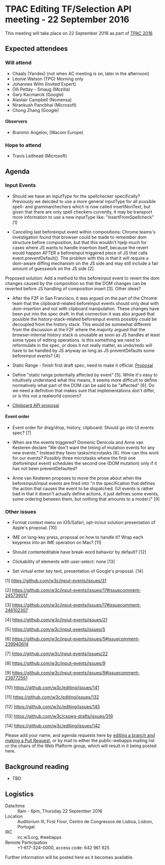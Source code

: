 # TPAC Editing TF/Selection API meeting - 22 September 2016

This meeting will take place on 22 September 2016 as part of [TPAC 2016](https://www.w3.org/2016/09/TPAC/)

## Expected attendees

### Will attend

* Chaals (Yandex) (not when AC meeting is on, later in the afternoon)
* Léonie Watson (TPG) Morning only
* Johannes Wilm (Invited Expert)
* Olli Pettay - Smaug (Mozilla)
* Gary Kacmarcik (Google)
* Alastair Campbell (Nomensa)
* Nirankush Pancbhai (Microsoft)
* Chong Zhang (Google)


#### Observers
* Branimir Angelov,  (Wacom Europe)

### Hope to attend

* Travis Leithead (Microsoft)

## Agenda

### Input Events

* Should we have an inputType for the spellchecker specifically? Previously we deicded to use a more general inputType for all possible spell- and grammarchechers which is now called insertNonText, but given that there are only spell checkers currently, it may be transport more information to use a new inputType like: "insertFromSpellcheck" [1]

* Canceling last beforeinput event within compositions: Chrome teams's investigation found that browser could be made to remember dom structure before composition, but that this wouldn't hjelp much for cases where JS wants to handle insertion itself, because the revert would happen AFTER a beforeinput triggered piece of JS that calls event.preventDefault(). The problem with this is that it will require a dom-aware diffing mechanism on the JS side and may still include a fair amount of guesswork on the JS side [2]

Proposed solution: Add a method to this beforeinput event to revert the dom changes caused by the composition so that the DOM changes can be reverted before JS handling of composition insert [3]. Other ideas?

* After the F2F in San Francisco, it was argued on the part of the Chrome team that the clipboard-related beforeinput events should only deal with dom-insertion and not with clipboard manipulation. These changes have been put into the spec draft. In that connection it was also argued that possible the history-stack-related beforeinput events possibly could be decoupled from the history stack. This would be somewhat different from the discussion at the F2F where the majority argued that the browser-internal history stack is unusable as soon as JS handles at least some types of editing operations. Is this something we need to reformulate in the spec, or does it not really matter, as undo/redo will have to be handled by JS anyway as long as JS preventDefaults some beforeinput events? [4]

* Static Range - finish first draft spec, need to make it official. [Proposal](https://github.com/garykac/staticrange/blob/master/staticrange.md)

* Define "static range potentially affected by event" [5]. While  it's easy to intuitively understand what this means, it seems more difficult to define normatively what part of the DOM can be said to be "affected" [6]. Do we need a definition that makes sure that implementations don't differ, or is this not a realworld concern?

* [Clipboard API proposal](https://github.com/garykac/clipboard/blob/master/clipboard.md)

#### Event order

* Event order for drag/drop, history, clipboard: Should go into UI events spec? [7]

* When are the events triggered? Domenic Denicola and Anne van Kesteren declare "We don't want the timing of mutation events for any new events." Instead they favor tasks/microtasks [8]. How can this work for our events? Possibly three  microtasks where the first one (beforeinput event) schedules the second one (DOM mutation) only if it has not been preventDefaulted?

* Anne van Kesteren proposes to move the prose about when the beforeinput/input events are fired into "n the specification that defines the action that causes the event to be dispatched. (UI events is rather bad in that it doesn't actually define actions, it just defines some events, some ordering between them, but nothing that amounts to a model.)" [9]


### Other issues

* Format context menu on iOS/Safari, opt-in/out solution presentation of Apple's proposal. [10]

* IME on long-key press, proposal on how to handle it? Wrap each keypress into an IME operation on Mac? [11]

* Should contenteditable have break-word behavior by default? [12]

* Clickability of elements with user-select: none [13]

* Set virtual enter key text, presentation of Google's proposal. [14]

[1] https://github.com/w3c/input-events/issues/31

[2] https://github.com/w3c/input-events/issues/17#issuecomment-245739017

[3] https://github.com/w3c/input-events/issues/17#issuecomment-246102307

[4] https://github.com/w3c/input-events/issues/21

[5] https://github.com/w3c/input-events/issues/5

[6] https://github.com/w3c/input-events/issues/5#issuecomment-239940614

[7] https://github.com/w3c/input-events/issues/22

[8] https://github.com/w3c/input-events/issues/9

[9] https://github.com/w3c/input-events/issues/9#issuecomment-239772551

[10] https://github.com/w3c/editing/issues/141

[11] https://github.com/w3c/editing/issues/132

[12] https://github.com/w3c/editing/issues/145

[13] https://github.com/w3c/csswg-drafts/issues/319

[14] https://github.com/w3c/editing/issues/142

Please add your name, and agenda requests here by [editing a branch and making a Pull Request](https://github.com/w3c/WebPlatformWG/edit/gh-pages/meetings/16-09-22TPAC-3.md), or by mail to either the public-webapps mailing list or the chairs of the Web Platform group, which will result in it being posted here.

## Background reading

* TBD

## Logistics

<dl>
  <dt>Date/time</dt>
  <dd>9am - 6pm, Thursday 22 September 2016</dd>
  <dt>Location</dt>
  <dd>Auditorium III, First Floor, Centro de Congressos de Lisboa, Lisbon, Portugal.</dd>
  <dt>IRC</dt>
  <dd>irc.w3.org, #webapps</dd>
  <dt>Remote Participation</dt>
  <dd>+1-617-324-0000, access code: 642 961 925</dd>
  </dl>

Further information will be posted here as it becomes available.
